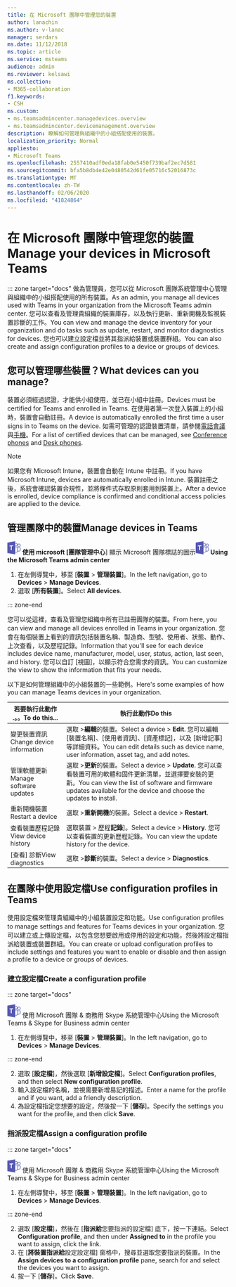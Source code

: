 ```yaml
---
title: 在 Microsoft 團隊中管理您的裝置
author: lanachin
ms.author: v-lanac
manager: serdars
ms.date: 11/12/2018
ms.topic: article
ms.service: msteams
audience: admin
ms.reviewer: kelsawi
ms.collection:
- M365-collaboration
f1.keywords:
- CSH
ms.custom:
- ms.teamsadmincenter.managedevices.overview
- ms.teamsadmincenter.devicemanagement.overview
description: 瞭解如何管理與組織中的小組搭配使用的裝置。
localization_priority: Normal
appliesto:
- Microsoft Teams
ms.openlocfilehash: 2557410adf0eda18fab0e5450f739baf2ec7d581
ms.sourcegitcommit: bfa5b8db4e42e0480542d61fe05716c52016873c
ms.translationtype: MT
ms.contentlocale: zh-TW
ms.lasthandoff: 02/06/2020
ms.locfileid: "41824864"
---
```

# <a name="manage-your-devices-in-microsoft-teams"></a><span data-ttu-id="ff7bc-103">在 Microsoft 團隊中管理您的裝置</span><span class="sxs-lookup"><span data-stu-id="ff7bc-103">Manage your devices in Microsoft Teams</span></span>

::: zone target="docs"
<span data-ttu-id="ff7bc-104">做為管理員，您可以從 Microsoft 團隊系統管理中心管理與組織中的小組搭配使用的所有裝置。</span><span class="sxs-lookup"><span data-stu-id="ff7bc-104">As an admin, you manage all devices used with Teams in your organization from the Microsoft Teams admin center.</span></span> <span data-ttu-id="ff7bc-105">您可以查看及管理貴組織的裝置庫存，以及執行更新、重新開機及監視裝置診斷的工作。</span><span class="sxs-lookup"><span data-stu-id="ff7bc-105">You can view and manage the device inventory for your organization and do tasks such as update, restart, and monitor diagnostics for devices.</span></span> <span data-ttu-id="ff7bc-106">您也可以建立設定檔並將其指派給裝置或裝置群組。</span><span class="sxs-lookup"><span data-stu-id="ff7bc-106">You can also create and assign configuration profiles to a device or groups of devices.</span></span> 

## <a name="what-devices-can-you-manage"></a><span data-ttu-id="ff7bc-107">您可以管理哪些裝置？</span><span class="sxs-lookup"><span data-stu-id="ff7bc-107">What devices can you manage?</span></span>
<span data-ttu-id="ff7bc-108">裝置必須經過認證，才能供小組使用，並已在小組中註冊。</span><span class="sxs-lookup"><span data-stu-id="ff7bc-108">Devices must be certified for Teams and enrolled in Teams.</span></span> <span data-ttu-id="ff7bc-109">在使用者第一次登入裝置上的小組時，裝置會自動註冊。</span><span class="sxs-lookup"><span data-stu-id="ff7bc-109">A device is automatically enrolled the first time a user signs in to Teams on the device.</span></span> <span data-ttu-id="ff7bc-110">如需可管理的認證裝置清單，請參閱[電話會議](https://products.office.com/microsoft-teams/across-devices/devices/category?devicetype=16)與[手機](https://products.office.com/microsoft-teams/across-devices/devices/category?devicetype=34)。</span><span class="sxs-lookup"><span data-stu-id="ff7bc-110">For a list of certified devices that can be managed, see [Conference phones](https://products.office.com/microsoft-teams/across-devices/devices/category?devicetype=16) and [Desk phones](https://products.office.com/microsoft-teams/across-devices/devices/category?devicetype=34).</span></span>

> [!NOTE]
> <span data-ttu-id="ff7bc-111">如果您有 Microsoft Intune，裝置會自動在 Intune 中註冊。</span><span class="sxs-lookup"><span data-stu-id="ff7bc-111">If you have Microsoft Intune, devices are automatically enrolled in Intune.</span></span> <span data-ttu-id="ff7bc-112">裝置註冊之後，系統會確認裝置合規性，並將條件式存取原則套用到裝置上。</span><span class="sxs-lookup"><span data-stu-id="ff7bc-112">After a device is enrolled, device compliance is confirmed and conditional access policies are applied to the device.</span></span> 

## <a name="manage-devices-in-teams"></a><span data-ttu-id="ff7bc-113">管理團隊中的裝置</span><span class="sxs-lookup"><span data-stu-id="ff7bc-113">Manage devices in Teams</span></span>

<span data-ttu-id="ff7bc-114">![](media/teams-logo-30x30.png) **使用 microsoft [團隊管理中心**] 顯示 Microsoft 團隊標誌的圖示</span><span class="sxs-lookup"><span data-stu-id="ff7bc-114">![An icon showing the Microsoft Teams logo](media/teams-logo-30x30.png) **Using the Microsoft Teams admin center**</span></span>

1. <span data-ttu-id="ff7bc-115">在左側導覽中，移至 [**裝置** > **管理裝置**]。</span><span class="sxs-lookup"><span data-stu-id="ff7bc-115">In the left navigation, go to **Devices** > **Manage Devices**.</span></span>
2. <span data-ttu-id="ff7bc-116">選取 [**所有裝置**]。</span><span class="sxs-lookup"><span data-stu-id="ff7bc-116">Select **All devices**.</span></span>  

::: zone-end

 <span data-ttu-id="ff7bc-117">您可以從這裡，查看及管理您組織中所有已註冊團隊的裝置。</span><span class="sxs-lookup"><span data-stu-id="ff7bc-117">From here, you can view and manage all devices enrolled in Teams in your organization.</span></span> <span data-ttu-id="ff7bc-118">您會在每個裝置上看到的資訊包括裝置名稱、製造商、型號、使用者、狀態、動作、上次查看，以及歷程記錄。</span><span class="sxs-lookup"><span data-stu-id="ff7bc-118">Information that you'll see for each device includes device name, manufacturer, model, user, status, action, last seen, and history.</span></span> <span data-ttu-id="ff7bc-119">您可以自訂 [視圖]，以顯示符合您需求的資訊。</span><span class="sxs-lookup"><span data-stu-id="ff7bc-119">You can customize the view to show the information that fits your needs.</span></span>

 <span data-ttu-id="ff7bc-120">以下是如何管理組織中的小組裝置的一些範例。</span><span class="sxs-lookup"><span data-stu-id="ff7bc-120">Here's some examples of how you can manage Teams devices in your organization.</span></span>  
    
|<span data-ttu-id="ff7bc-121">若要執行此動作 .。。</span><span class="sxs-lookup"><span data-stu-id="ff7bc-121">To do this...</span></span>  |<span data-ttu-id="ff7bc-122">執行此動作</span><span class="sxs-lookup"><span data-stu-id="ff7bc-122">Do this</span></span> |
|---------|---------|
|<span data-ttu-id="ff7bc-123">變更裝置資訊</span><span class="sxs-lookup"><span data-stu-id="ff7bc-123">Change device information</span></span>   | <span data-ttu-id="ff7bc-124">選取 >**編輯**的裝置。</span><span class="sxs-lookup"><span data-stu-id="ff7bc-124">Select a device > **Edit**.</span></span> <span data-ttu-id="ff7bc-125">您可以編輯 [裝置名稱]、[使用者資訊]、[資產標記]，以及 [新增記事] 等詳細資料。</span><span class="sxs-lookup"><span data-stu-id="ff7bc-125">You can edit details such as device name, user information, asset tag, and add notes.</span></span>     |
|<span data-ttu-id="ff7bc-126">管理軟體更新</span><span class="sxs-lookup"><span data-stu-id="ff7bc-126">Manage software updates</span></span>   |<span data-ttu-id="ff7bc-127">選取 >**更新**的裝置。</span><span class="sxs-lookup"><span data-stu-id="ff7bc-127">Select a device > **Update**.</span></span> <span data-ttu-id="ff7bc-128">您可以查看裝置可用的軟體和固件更新清單，並選擇要安裝的更新。</span><span class="sxs-lookup"><span data-stu-id="ff7bc-128">You can view the list of software and firmware updates available for the device and choose the updates to install.</span></span>    |
|<span data-ttu-id="ff7bc-129">重新開機裝置</span><span class="sxs-lookup"><span data-stu-id="ff7bc-129">Restart a device</span></span>   |<span data-ttu-id="ff7bc-130">選取 >**重新開機**的裝置。</span><span class="sxs-lookup"><span data-stu-id="ff7bc-130">Select a device > **Restart**.</span></span>          |
|<span data-ttu-id="ff7bc-131">查看裝置歷程記錄</span><span class="sxs-lookup"><span data-stu-id="ff7bc-131">View device history</span></span>  | <span data-ttu-id="ff7bc-132">選取裝置 > 歷程**記錄**]。</span><span class="sxs-lookup"><span data-stu-id="ff7bc-132">Select a device > **History**.</span></span> <span data-ttu-id="ff7bc-133">您可以查看裝置的更新歷程記錄。</span><span class="sxs-lookup"><span data-stu-id="ff7bc-133">You can view the update history for the device.</span></span>     |
|<span data-ttu-id="ff7bc-134">[查看] 診斷</span><span class="sxs-lookup"><span data-stu-id="ff7bc-134">View diagnostics</span></span>  | <span data-ttu-id="ff7bc-135">選取 >**診斷**的裝置。</span><span class="sxs-lookup"><span data-stu-id="ff7bc-135">Select a device > **Diagnostics**.</span></span>        |

## <a name="use-configuration-profiles-in-teams"></a><span data-ttu-id="ff7bc-136">在團隊中使用設定檔</span><span class="sxs-lookup"><span data-stu-id="ff7bc-136">Use configuration profiles in Teams</span></span>

<span data-ttu-id="ff7bc-137">使用設定檔來管理貴組織中的小組裝置設定和功能。</span><span class="sxs-lookup"><span data-stu-id="ff7bc-137">Use configuration profiles to manage settings and features for Teams devices in your organization.</span></span> <span data-ttu-id="ff7bc-138">您可以建立或上傳設定檔，以包含您想要啟用或停用的設定和功能，然後將設定檔指派給裝置或裝置群組。</span><span class="sxs-lookup"><span data-stu-id="ff7bc-138">You can create or upload configuration profiles to include settings and features you want to enable or disable and then assign a profile to a device or groups of devices.</span></span> 

### <a name="create-a-configuration-profile"></a><span data-ttu-id="ff7bc-139">建立設定檔</span><span class="sxs-lookup"><span data-stu-id="ff7bc-139">Create a configuration profile</span></span>

::: zone target="docs"

![顯示 Microsoft [小組標誌] 的圖示](media/teams-logo-30x30.png) <span data-ttu-id="ff7bc-141">使用 Microsoft 團隊 & 商務用 Skype 系統管理中心</span><span class="sxs-lookup"><span data-stu-id="ff7bc-141">Using the Microsoft Teams & Skype for Business admin center</span></span>

1. <span data-ttu-id="ff7bc-142">在左側導覽中，移至 [**裝置** > **管理裝置**]。</span><span class="sxs-lookup"><span data-stu-id="ff7bc-142">In the left navigation, go to **Devices** > **Manage Devices**.</span></span>

::: zone-end

2. <span data-ttu-id="ff7bc-143">選取 [**設定檔**]，然後選取 [**新增設定檔**]。</span><span class="sxs-lookup"><span data-stu-id="ff7bc-143">Select **Configuration profiles**, and then select **New configuration profile**.</span></span>
3. <span data-ttu-id="ff7bc-144">輸入設定檔的名稱，並視需要新增易記的描述。</span><span class="sxs-lookup"><span data-stu-id="ff7bc-144">Enter a name for the profile and if you want, add a friendly description.</span></span>
4. <span data-ttu-id="ff7bc-145">為設定檔指定您想要的設定，然後按一下 [**儲存**]。</span><span class="sxs-lookup"><span data-stu-id="ff7bc-145">Specify the settings you want for the profile, and then click **Save**.</span></span>

### <a name="assign-a-configuration-profile"></a><span data-ttu-id="ff7bc-146">指派設定檔</span><span class="sxs-lookup"><span data-stu-id="ff7bc-146">Assign a configuration profile</span></span>

::: zone target="docs"

![顯示 Microsoft [小組標誌] 的圖示](media/teams-logo-30x30.png) <span data-ttu-id="ff7bc-148">使用 Microsoft 團隊 & 商務用 Skype 系統管理中心</span><span class="sxs-lookup"><span data-stu-id="ff7bc-148">Using the Microsoft Teams & Skype for Business admin center</span></span>

1. <span data-ttu-id="ff7bc-149">在左側導覽中，移至 [**裝置** > **管理裝置**]。</span><span class="sxs-lookup"><span data-stu-id="ff7bc-149">In the left navigation, go to **Devices** > **Manage Devices**.</span></span>

::: zone-end

2. <span data-ttu-id="ff7bc-150">選取 [**設定檔**]，然後在 [**指派給**您要指派的設定檔] 底下，按一下連結。</span><span class="sxs-lookup"><span data-stu-id="ff7bc-150">Select **Configuration profile**, and then under **Assigned to** in the profile you want to assign, click the link.</span></span>  
3. <span data-ttu-id="ff7bc-151">在 [**將裝置指派給**設定設定檔] 窗格中，搜尋並選取您要指派的裝置。</span><span class="sxs-lookup"><span data-stu-id="ff7bc-151">In the **Assign devices to a configuration profile** pane, search for and select the devices you want to assign.</span></span>
4. <span data-ttu-id="ff7bc-152">按一下 [**儲存**]。</span><span class="sxs-lookup"><span data-stu-id="ff7bc-152">Click **Save**.</span></span>
